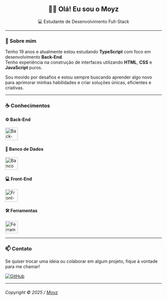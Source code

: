 <h2 align="center">👋🏽 Olá! Eu sou o Moyz</h2>
<p align="center">💻 Estudante de Desenvolvimento Full-Stack</p>

---

### 🧠 Sobre mim

Tenho 19 anos e atualmente estou estudando **TypeScript** com foco em desenvolvimento **Back-End**.  
Tenho experiência na construção de interfaces utilizando **HTML**, **CSS** e **JavaScript** puros.  

Sou movido por desafios e estou sempre buscando aprender algo novo para aprimorar minhas habilidades e criar soluções únicas, eficientes e criativas.

---

### ☕️ Conhecimentos

#### ⚙️ Back-End
<img src="https://skillicons.dev/icons?i=ts,nodejs&theme=dark" height="40" alt="Back-end skills" />

#### 💾 Banco de Dados
<img src="https://skillicons.dev/icons?i=mysql&theme=dark" height="40" alt="Banco de Dados" />

#### 💻 Front-End
<img src="https://skillicons.dev/icons?i=html,css,js&theme=dark" height="40" alt="Front-end skills" />

#### 🛠️ Ferramentas
<img src="https://skillicons.dev/icons?i=git,github,vscode&theme=dark" height="40" alt="Ferramentas" />

<!--
#### 🚀 Sistema Operacional
<img src="https://skillicons.dev/icons?i=windows&theme=dark" height="40" alt="Sistema Operacional" />
-->

---

### 📫 Contato

Se quiser trocar uma ideia ou colaborar em algum projeto, fique à vontade para me chamar!

[![GitHub](https://img.shields.io/badge/GitHub-moyzdev-000?style=for-the-badge&logo=github)]([https://github.com/vittorrdev](https://github.com/moyzdev))

---

###### Copyright © 2025 / [Moyz]([https://github.com/vittorrdev](https://github.com/moyzdev))
